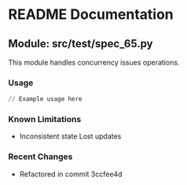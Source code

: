 # README Documentation

## Module: src/test/spec_65.py

This module handles concurrency issues operations.

### Usage

```python
// Example usage here
```

### Known Limitations

- Inconsistent state Lost updates

### Recent Changes

- Refactored in commit 3ccfee4d

